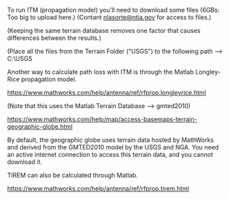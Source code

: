 To run ITM (propagation model) you'll need to download some files (6GBs: Too big to upload here.) (Contant nlasorte@ntia.gov for access to files.)

(Keeping the same terrain database removes one factor that causes differences between the results.) 

(Place all the files from the Terrain Folder ("USGS") to the following path --> C:\USGS

Another way to calculate path loss with ITM is through the Matlab Longley-Rice propagation model.

https://www.mathworks.com/help/antenna/ref/rfprop.longleyrice.html

(Note that this uses the Matlab Terrain Database --> gmted2010)

https://www.mathworks.com/help/map/access-basemaps-terrain-geographic-globe.html

By default, the geographic globe uses terrain data hosted by MathWorks and derived from the GMTED2010 model by the USGS and NGA. 
You need an active internet connection to access this terrain data, and you cannot download it.

TIREM can also be calculated through Matlab.

https://www.mathworks.com/help/antenna/ref/rfprop.tirem.html


